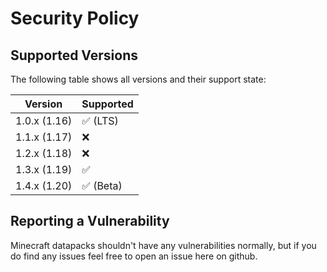 # Security Policy

## Supported Versions

The following table shows all versions and their support state:

| Version | Supported          |
| ------- | ------------------ |
| 1.0.x (1.16)  | :white_check_mark: (LTS) |
| 1.1.x (1.17)   | :x:                |
| 1.2.x (1.18)   | :x: |
| 1.3.x (1.19) | :white_check_mark: |
| 1.4.x (1.20) | :white_check_mark: (Beta) |

## Reporting a Vulnerability

Minecraft datapacks shouldn't have any vulnerabilities normally, but if you do find any issues feel free to open an issue here on github.
